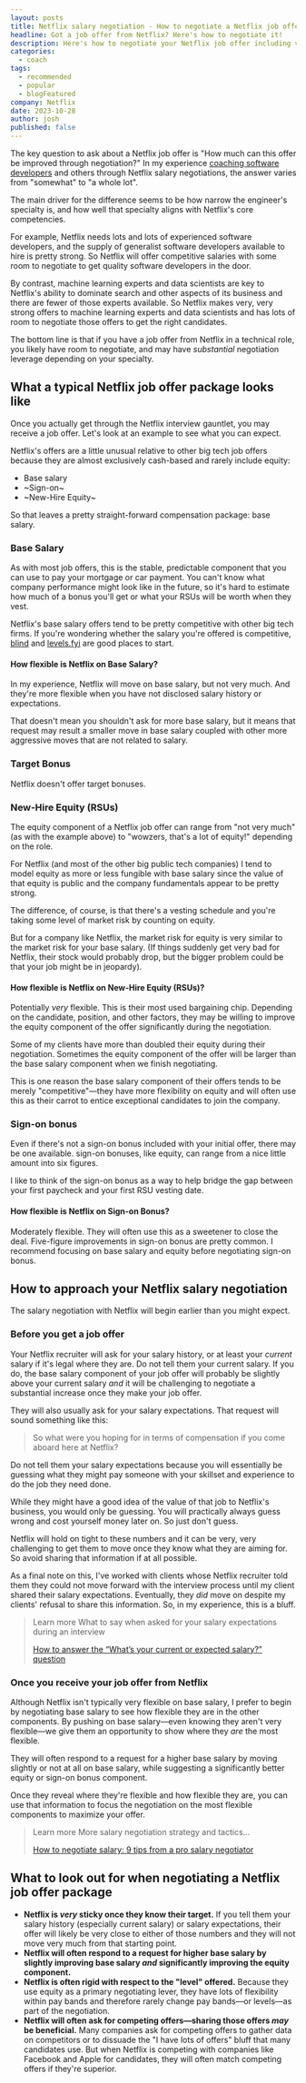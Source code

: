 ```yaml
---
layout: posts
title: Netflix salary negotiation - How to negotiate a Netflix job offer
headline: Got a job offer from Netflix? Here's how to negotiate it!
description: Here's how to negotiate your Netflix job offer including valuable tactics and common pitfalls to avoid.
categories:
  - coach
tags:
  - recommended
  - popular
  - blogFeatured
company: Netflix
date: 2023-10-28
author: josh
published: false
---
```

The key question to ask about a Netflix job offer is "How much can this offer be improved through negotiation?" In my experience [coaching software developers](/coach/swe/) and others through Netflix salary negotiations, the answer varies from "somewhat" to "a whole lot".

The main driver for the difference seems to be how narrow the engineer's specialty is, and how well that specialty aligns with Netflix's core competencies.

For example, Netflix needs lots and lots of experienced software developers, and the supply of generalist software developers available to hire is pretty strong. So Netflix will offer competitive salaries with some room to negotiate to get quality software developers in the door.

By contrast, machine learning experts and data scientists are key to Netflix's ability to dominate search and other aspects of its business and there are fewer of those experts available. So Netflix makes very, very strong offers to machine learning experts and data scientists and has lots of room to negotiate those offers to get the right candidates.

The bottom line is that if you have a job offer from Netflix in a technical role, you likely have room to negotiate, and may have *substantial* negotiation leverage depending on your specialty.

## What a typical Netflix job offer package looks like

Once you actually get through the Netflix interview gauntlet, you may receive a job offer. Let's look at an example to see what you can expect.

Netflix's offers are a little unusual relative to other big tech job offers because they are almost exclusively cash-based and rarely include equity:

 - Base salary
 - ~Sign-on~
 - ~New-Hire Equity~

So that leaves a pretty straight-forward compensation package: base salary.

### Base Salary

As with most job offers, this is the stable, predictable component that you can use to pay your mortgage or car payment. You can't know what company performance might look like in the future, so it's hard to estimate how much of a bonus you'll get or what your RSUs will be worth when they vest.

Netflix's base salary offers tend to be pretty competitive with other big tech firms. If you're wondering whether the salary you're offered is competitive, [blind](https://www.teamblind.com) and [levels.fyi](https://www.levels.fyi) are good places to start.

#### How flexible is Netflix on Base Salary?

In my experience, Netflix will move on base salary, but not very much. And they're more flexible when you have not disclosed salary history or expectations.

That doesn't mean you shouldn't ask for more base salary, but it means that request may result a smaller move in base salary coupled with other more aggressive moves that are not related to salary.

### Target Bonus

Netflix doesn't offer target bonuses.

### New-Hire Equity (RSUs)

The equity component of a Netflix job offer can range from "not very much" (as with the example above) to "wowzers, that's a lot of equity!" depending on the role.

For Netflix (and most of the other big public tech companies) I tend to model equity as more or less fungible with base salary since the value of that equity is public and the company fundamentals appear to be pretty strong.

The difference, of course, is that there's a vesting schedule and you're taking some level of market risk by counting on equity.

But for a company like Netflix, the market risk for equity is very similar to the market risk for your base salary. (If things suddenly get very bad for Netflix, their stock would probably drop, but the bigger problem could be that your job might be in jeopardy).

#### How flexible is Netflix on New-Hire Equity (RSUs)?

Potentially *very* flexible. This is their most used bargaining chip. Depending on the candidate, position, and other factors, they may be willing to improve the equity component of the offer significantly during the negotiation.

Some of my clients have more than doubled their equity during their negotiation. Sometimes the equity component of the offer will be larger than the base salary component when we finish negotiating.

This is one reason the base salary component of their offers tends to be merely "competitive"—they have more flexibility on equity and will often use this as their carrot to entice exceptional candidates to join the company.

### Sign-on bonus

Even if there's not a sign-on bonus included with your initial offer, there may be one available. sign-on bonuses, like equity, can range from a nice little amount into six figures.

I like to think of the sign-on bonus as a way to help bridge the gap between your first paycheck and your first RSU vesting date.

#### How flexible is Netflix on Sign-on Bonus?

Moderately flexible. They will often use this as a sweetener to close the deal. Five-figure improvements in sign-on bonus are pretty common. I recommend focusing on base salary and equity before negotiating sign-on bonus.

## How to approach your Netflix salary negotiation

The salary negotiation with Netflix will begin earlier than you might expect.

### Before you get a job offer

Your Netflix recruiter will ask for your salary history, or at least your *current* salary if it's legal where they are. Do not tell them your current salary. If you do, the base salary component of your job offer will probably be slightly above your current salary *and* it will be challenging to negotiate a substantial increase once they make your job offer.

They will also usually ask for your salary expectations. That request will sound something like this:

> So what were you hoping for in terms of compensation if you come aboard here at Netflix?

Do not tell them your salary expectations because you will essentially be guessing what they might pay someone with your skillset and experience to do the job they need done.

While they might have a good idea of the value of that job to Netflix's business, you would only be guessing. You will practically always guess wrong and cost yourself money later on. So just don't guess.

Netflix will hold on tight to these numbers and it can be very, very challenging to get them to move once they know what they are aiming for. So avoid sharing that information if at all possible.

As a final note on this, I've worked with clients whose Netflix recruiter told them they could not move forward with the interview process until my client shared their salary expectations. Eventually, they *did* move on despite my clients' refusal to share this information. So, in my experience, this is a bluff.

<blockquote class="ico link-callout">
  <p><span>Learn more</span> What to say when asked for your salary expectations during an interview</p>
  <p><a href="/salary-expectations-interview-question/">How to answer the “What’s your current or expected salary?” question <i class="fas fa-angle-double-right"></i></a></p>
</blockquote>

### Once you receive your job offer from Netflix

Although Netflix isn't typically very flexible on base salary, I prefer to begin by negotiating base salary to see how flexible they are in the other components. By pushing on base salary—even knowing they aren't very flexible—we give them an opportunity to show where they *are* the most flexible.

They will often respond to a request for a higher base salary by moving slightly or not at all on base salary, while suggesting a significantly better equity or sign-on bonus component. 

Once they reveal where they're flexible and how flexible they are, you can use that information to focus the negotiation on the most flexible components to maximize your offer.

<blockquote class="ico link-callout">
  <p><span>Learn more</span> More salary negotiation strategy and tactics...</p>
  <p><a href="/salary-negotiation-guide/">How to negotiate salary: 9 tips from a pro salary negotiator <i class="fas fa-angle-double-right"></i></a></p>
</blockquote>

## What to look out for when negotiating a Netflix job offer package

- **Netflix is *very* sticky once they know their target.** If you tell them your salary history (especially current salary) or salary expectations, their offer will likely be very close to either of those numbers and they will not move very much from that starting point.
- **Netflix will often respond to a request for higher base salary by slightly improving base salary *and* significantly improving the equity component.**
- **Netflix is often rigid with respect to the "level" offered.** Because they use equity as a primary negotiating lever, they have lots of flexibility within pay bands and therefore rarely change pay bands—or levels—as part of the negotiation.
- **Netflix will often ask for competing offers—sharing those offers *may* be beneficial.** Many companies ask for competing offers to gather data on competitors or to dissuade the "I have lots of offers" bluff that many candidates use. But when Netflix is competing with companies like Facebook and Apple for candidates, they will often match competing offers if they're superior.